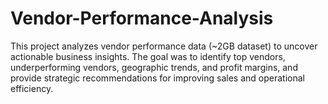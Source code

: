 # Vendor-Performance-Analysis
This project analyzes vendor performance data (~2GB dataset) to uncover actionable business insights. The goal was to identify top vendors, underperforming vendors, geographic trends, and profit margins, and provide strategic recommendations for improving sales and operational efficiency.
